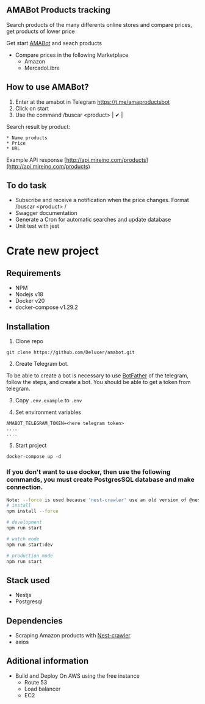## AMABot Products tracking
Search products of the many differents online stores and compare prices, get products of lower price

Get start [AMABot](https://t.me/amaproductsbot) and seach products

* Compare prices in the following Marketplace
    - Amazon
    - MercadoLibre

## How to use AMABot?
1. Enter at the amabot in Telegram https://t.me/amaproductsbot
2. Click on start
3. Use the command /buscar \<product>  | ✔ | 

Search result by product:
```
* Name products
* Price
* URL

```
Example API response [http://api.mireino.com/products](http://api.mireino.com/products)


## To do task
* Subscribe and receive a notification when the price changes. Format /buscar \<product> /<price>
* Swagger documentation
* Generate a Cron for automatic searches and update database
* Unit test with jest


# Crate new project

## Requirements
* NPM
* Nodejs v18
* Docker v20
* docker-compose v1.29.2


## Installation

1. Clone repo
```
git clone https://github.com/Deluxer/amabot.git
```

2. Create Telegram bot.

To be able to create a bot is necessary to use [BotFather](https://t.me/BotFather) of the telegram, follow the steps, and create a bot.
You should be able to get a token from telegram.

3. Copy ```.env.example``` to ```.env```

4. Set environment variables
```
AMABOT_TELEGRAM_TOKEN=<here telegram token>
....
....
```
5. Start project
```
docker-compose up -d
```

### If you don't want to use docker, then use the following commands, you must create PostgresSQL database and make connection.

```bash
Note: --force is used because 'nest-crawler' use an old version of @nestjs/common
# install 
npm install --force

# development
npm run start

# watch mode
npm run start:dev

# production mode
npm run start
```

## Stack used
* Nestjs
* Postgresql

## Dependencies
* Scraping Amazon products with [Nest-crawler](https://www.npmjs.com/package/nest-crawler)
* axios

## Aditional information
* Build and Deploy On AWS using the free instance
    - Route 53
    - Load balancer
    - EC2
